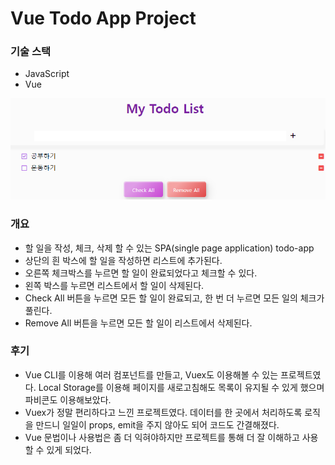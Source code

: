 # Vue Todo App Project

### 기술 스택

- JavaScript
- Vue

![image-20220512174920651](README.assets/image-20220512174920651.png)



### 개요

- 할 일을 작성, 체크, 삭제 할 수 있는 SPA(single page application) todo-app
- 상단의 흰 박스에 할 일을 작성하면 리스트에 추가된다.
- 오른쪽 체크박스를 누르면 할 일이 완료되었다고 체크할 수 있다.
- 왼쪽 박스를 누르면 리스트에서 할 일이 삭제된다.
- Check All 버튼을 누르면 모든 할 일이 완료되고, 한 번 더 누르면 모든 일의 체크가 풀린다.
- Remove All 버튼을 누르면 모든 할 일이 리스트에서 삭제된다.



### 후기

- Vue CLI를 이용해 여러 컴포넌트를 만들고, Vuex도 이용해볼 수 있는 프로젝트였다. Local Storage를 이용해 페이지를 새로고침해도 목록이 유지될 수 있게 했으며 파비콘도 이용해보았다.
- Vuex가 정말 편리하다고 느낀 프로젝트였다. 데이터를 한 곳에서 처리하도록 로직을 만드니 일일이 props, emit을 주지 않아도 되어 코드도 간결해졌다. 
- Vue 문법이나 사용법은 좀 더 익혀야하지만 프로젝트를 통해 더 잘 이해하고 사용할 수 있게 되었다. 
